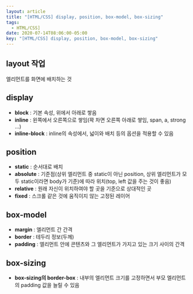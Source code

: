 ```yaml
---
layout: article
title: "[HTML/CSS] display, position, box-model, box-sizing"
tags:
  - HTML/CSS]
date: 2020-07-14T08:06:00-05:00
key: "[HTML/CSS] display, position, box-model, box-sizing"
---
```


## layout 작업

엘리먼트를 화면에 배치하는 것

<!--more-->

## display

- **block** : 기본 속성, 위에서 아래로 쌓음
- **inline** : 왼쪽에서 오른쪽으로 쌓임(꽉 차면 오른쪽 아래로 쌓임, span, a, strong ...)
- **inline-block** : inline의 속성에서, 넓이와 배치 등의 옵션을 적용할 수 있음

## position

- **static** : 순서대로 배치
- **absolute** : 기준점(상위 엘리먼트 중 static이 아닌 position, 상위 엘리먼트가 모두 static이라면 body가 기준)에 따라 위치(top, left 값을 주는 것이 좋음)
- **relative** : 원래 자신이 위치하여야 할 곳을 기준으로 상대적인 곳
- **fixed** : 스크롤 같은 것에 움직이지 않는 고정된 레이어

## box-model

- **margin** : 엘리먼트 간 간격
- **border** : 테두리 정보(두께)
- **padding** : 엘리먼트 안에 콘텐츠와 그 엘리먼트가 가지고 있는 크기 사이의 간격

## box-sizing

- **box-sizing의 border-box** : 내부의 엘리먼트 크기를 고정하면서 부모 엘리먼트의 padding 값을 늘릴 수 있음
